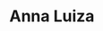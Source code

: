 <h1>Anna Luiza</h1>
<br>
<img scr="https://img.shields.io/apm/l/modo?color=stronggrenn&label=licen%C3%A7a">